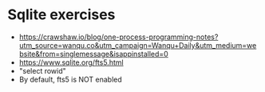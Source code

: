 # Sqlite exercises
* https://crawshaw.io/blog/one-process-programming-notes?utm_source=wanqu.co&utm_campaign=Wanqu+Daily&utm_medium=website&from=singlemessage&isappinstalled=0
* https://www.sqlite.org/fts5.html
* "select rowid"
* By default, fts5 is NOT enabled
